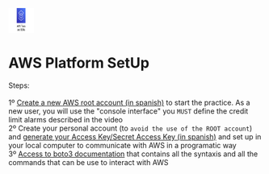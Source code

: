 <p align="left">
  <img src="SDK2.png" width="50" height="50"></p>

# AWS Platform SetUp

Steps:<br/>
<br/>
1º [Create a new AWS root account (in spanish)](https://www.youtube.com/watch?v=8AUWxW14lhk&t=4s) to start the practice.   As a new user, you will use the "console interface" you `MUST` define the credit limit alarms described in the video<br/>
2º Create your personal account (to `avoid the use of the ROOT account`) and [generate your Access Key/Secret Access Key (in spanish)](https://www.youtube.com/watch?v=_zMCdUndHy0&t=239s)  and set up in your local computer to communicate with AWS in a programatic way<br/>
3º [Access to boto3 documentation](https://boto3.amazonaws.com/v1/documentation/api/latest/index.html) that contains all the syntaxis and all the commands that can be use to interact with AWS <br/>

